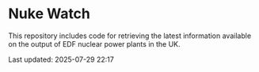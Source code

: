 # Nuke Watch

This repository includes code for retrieving the latest information available on the output of EDF nuclear power plants in the UK.

Last updated: 2025-07-29 22:17